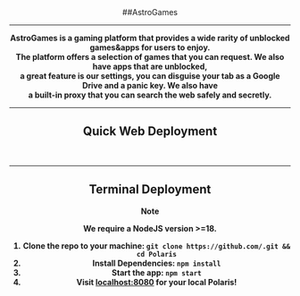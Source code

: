 <center>##AstroGames<center>
<b><hr>
<p>AstroGames is a gaming platform that provides a wide rarity of unblocked games&apps for users to enjoy. <br>
The platform offers a selection of games that you can request. We also have apps that are unblocked, <br>
a great feature is our settings, you can disguise your tab as a Google Drive and a panic key. We also have <br>
a built-in proxy that you can search the web safely and secretly.<p>
<hr>
  <h2>Quick Web Deployment</h2>



<br>
  <hr>
  <h2>Terminal Deployment</h2>
</div>

> [!NOTE]
> We require a NodeJS version >=18.

1. Clone the repo to your machine: `git clone https://github.com/.git && cd Polaris`
2. Install Dependencies: `npm install`
3. Start the app: `npm start`
4. Visit [localhost:8080](http://localhost:8080) for your local Polaris!
